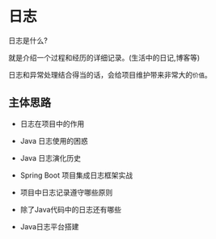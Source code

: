 # 日志

日志是什么? 

就是介绍一个过程和经历的详细记录。(生活中的日记,博客等)

日志和异常处理结合得当的话，会给项目维护带来非常大的`价值`。


## 主体思路

- 日志在项目中的作用

- Java 日志使用的困惑

- Java 日志演化历史

- Spring Boot 项目集成日志框架实战

- 项目中日志记录遵守哪些原则

- 除了Java代码中的日志还有哪些

- Java日志平台搭建
